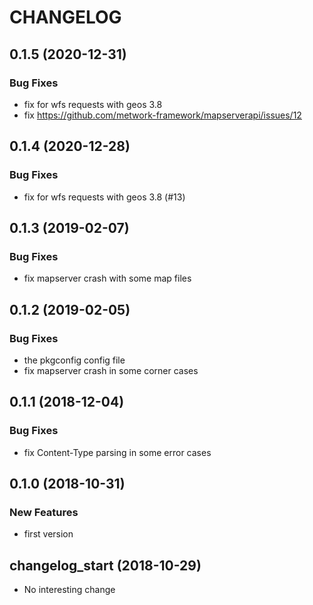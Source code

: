 # CHANGELOG

## 0.1.5 (2020-12-31)

### Bug Fixes

- fix for wfs requests with geos 3.8
- fix https://github.com/metwork-framework/mapserverapi/issues/12

## 0.1.4 (2020-12-28)

### Bug Fixes

- fix for wfs requests with geos 3.8 (#13)

## 0.1.3 (2019-02-07)

### Bug Fixes

- fix mapserver crash with some map files

## 0.1.2 (2019-02-05)

### Bug Fixes

- the pkgconfig config file
- fix mapserver crash in some corner cases

## 0.1.1 (2018-12-04)

### Bug Fixes

- fix Content-Type parsing in some error cases

## 0.1.0 (2018-10-31)

### New Features

- first version

## changelog_start (2018-10-29)

- No interesting change



